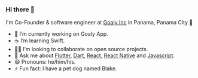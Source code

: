### Hi there 👋

I'm Co-Founder & software engineer at [Goaly Inc](https://goalyapps.com) in Panama, Panama City 🌆

- 🔭 I’m currently working on Goaly App.
- ☕ I’m learning Swift.
- 🧑‍💻 I’m looking to collaborate on open source projects.
- 💬 Ask me about [Flutter](https://flutter.dev), [Dart](https://dart.dev), [React](https://es.reactjs.org), [React Native](https://reactnative.dev) and [Javascript](https://www.javascript.com).
- 😄 Pronouns: he/him/his.
- ⚡ Fun fact: I have a pet dog named Blake.

<!--
**jcsena/jcsena** is a ✨ _special_ ✨ repository because its `README.md` (this file) appears on your GitHub profile.

Here are some ideas to get you started:

- 🔭 I’m currently working on ...
- 🌱 I’m currently learning ...
- 👯 I’m looking to collaborate on ...
- 🤔 I’m looking for help with ...
- 💬 Ask me about ...
- 📫 How to reach me: ...
- 😄 Pronouns: ...
- ⚡ Fun fact: ...
-->

